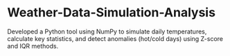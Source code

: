 # Weather-Data-Simulation-Analysis
Developed a Python tool using NumPy to simulate daily temperatures, calculate key statistics, and detect anomalies (hot/cold days) using Z-score and IQR methods.
